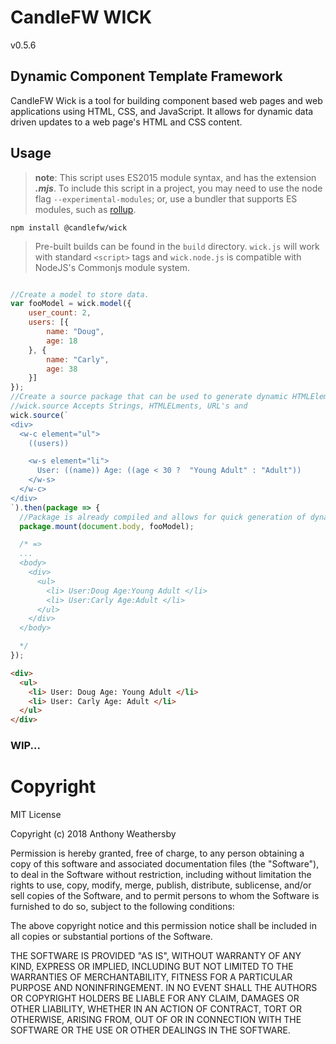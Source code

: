 # CandleFW WICK
v0.5.6

## Dynamic Component Template Framework

CandleFW Wick is a tool for building component based web pages and web applications using HTML, CSS, and JavaScript. It allows for dynamic data driven updates to a web page's HTML and CSS content. 

## Usage

>**note**:
>This script uses ES2015 module syntax,  and has the extension ***.mjs***. To include this script in a project, you may need to use the node flag ```--experimental-modules```; or, use a bundler that supports ES modules, such as [rollup](https://github.com/rollup/rollup-plugin-node-resolve).

```
npm install @candlefw/wick

```

>Pre-built builds can be found in the `build` directory. `wick.js` will work with standard ``<script>`` tags and `wick.node.js` is compatible with NodeJS's Commonjs module system.

```javascript

//Create a model to store data. 
var fooModel = wick.model({
    user_count: 2,
    users: [{
        name: "Doug",
        age: 18
    }, {
        name: "Carly",
        age: 38
    }]
});
//Create a source package that can be used to generate dynamic HTMLElement components. 
//wick.source Accepts Strings, HTMLELments, URL's and 
wick.source(`
<div>
  <w-c element="ul">
    ((users))

    <w-s element="li">
      User: ((name)) Age: ((age < 30 ?  "Young Adult" : "Adult"))
    </w-s>
  </w-c>
</div>
`).then(package => {
  //Package is already compiled and allows for quick generation of dynamic data bound DOM trees without the need to re-parse the input. 
  package.mount(document.body, fooModel);

  /* => 
  ...
  <body>
    <div>
      <ul>
        <li> User:Doug Age:Young Adult </li>
        <li> User:Carly Age:Adult </li>
      </ul>
    </div>
  </body>

  */
});
```
```html
<div>
  <ul>
    <li> User: Doug Age: Young Adult </li>
    <li> User: Carly Age: Adult </li>
  </ul>
</div>
```

### WIP...

# Copyright

MIT License

Copyright (c) 2018 Anthony Weathersby

Permission is hereby granted, free of charge, to any person obtaining a copy
of this software and associated documentation files (the "Software"), to deal
in the Software without restriction, including without limitation the rights
to use, copy, modify, merge, publish, distribute, sublicense, and/or sell
copies of the Software, and to permit persons to whom the Software is
furnished to do so, subject to the following conditions:

The above copyright notice and this permission notice shall be included in all
copies or substantial portions of the Software.

THE SOFTWARE IS PROVIDED "AS IS", WITHOUT WARRANTY OF ANY KIND, EXPRESS OR
IMPLIED, INCLUDING BUT NOT LIMITED TO THE WARRANTIES OF MERCHANTABILITY,
FITNESS FOR A PARTICULAR PURPOSE AND NONINFRINGEMENT. IN NO EVENT SHALL THE
AUTHORS OR COPYRIGHT HOLDERS BE LIABLE FOR ANY CLAIM, DAMAGES OR OTHER
LIABILITY, WHETHER IN AN ACTION OF CONTRACT, TORT OR OTHERWISE, ARISING FROM,
OUT OF OR IN CONNECTION WITH THE SOFTWARE OR THE USE OR OTHER DEALINGS IN THE
SOFTWARE.
